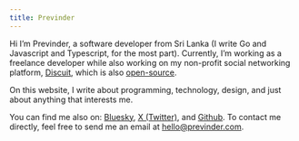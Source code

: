 ```yaml
---
title: Previnder
---
```


Hi I’m Previnder, a software developer from Sri Lanka (I write Go and Javascript and Typescript, for the most part). Currently, I’m working as a freelance developer while also working on my non-profit social networking platform, [Discuit](https://discuit.net/), which is also [open-source](https://github.com/discuitnet/discuit).

On this website, I write about programming, technology, design, and just about anything that interests me.

You can find me also on: [Bluesky](https://bsky.app/profile/previnder.com), [X (Twitter)](https://x.com/previnderx), and [Github](https://github.com/previnder). To contact me directly, feel free to send me an email at hello@previnder.com.
